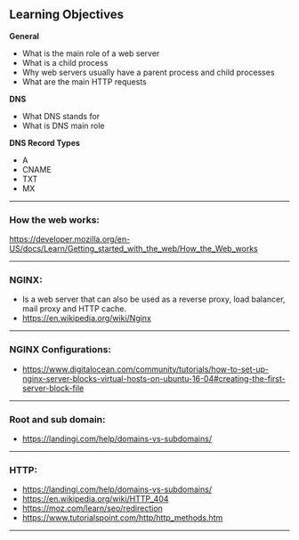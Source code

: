 ## Learning Objectives

**General**

- What is the main role of a web server
- What is a child process
- Why web servers usually have a parent process and child processes
- What are the main HTTP requests

**DNS**

- What DNS stands for
- What is DNS main role

**DNS Record Types**

- A
- CNAME
- TXT
- MX

<hr>

### How the web works:

https://developer.mozilla.org/en-US/docs/Learn/Getting_started_with_the_web/How_the_Web_works

<hr>

### NGINX:

- Is a web server that can also be used as a reverse proxy, load balancer, mail proxy and HTTP cache.
- https://en.wikipedia.org/wiki/Nginx

<hr>

### NGINX Configurations:

- https://www.digitalocean.com/community/tutorials/how-to-set-up-nginx-server-blocks-virtual-hosts-on-ubuntu-16-04#creating-the-first-server-block-file
<hr>

### Root and sub domain:

- https://landingi.com/help/domains-vs-subdomains/

<hr>

### HTTP:

- https://landingi.com/help/domains-vs-subdomains/
- https://en.wikipedia.org/wiki/HTTP_404
- https://moz.com/learn/seo/redirection
- https://www.tutorialspoint.com/http/http_methods.htm

<hr>
